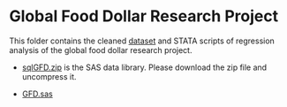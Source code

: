 # Global Food Dollar Research Project 

This folder contains the cleaned [dataset](Data) and STATA scripts of regression analysis of the global food dollar research project. 

- [sqlGFD.zip](sqlGFD.zip) is the SAS data library. Please download the zip file and uncompress it. 

- [GFD.sas](GFD.sas)
